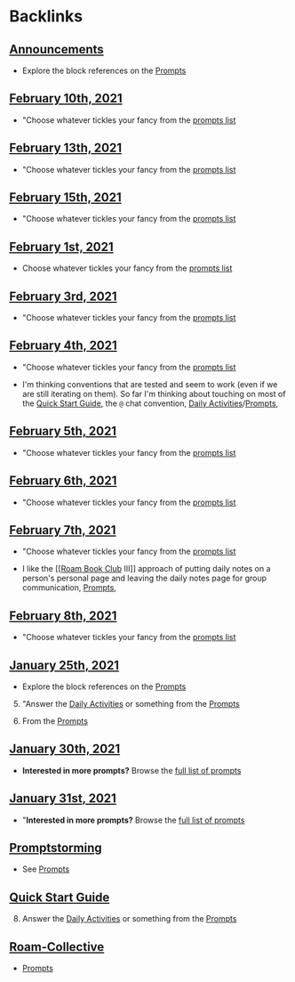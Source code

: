 
# Backlinks
## [Announcements](<Announcements.md>)
- Explore the block references on the [Prompts](<Prompts.md>)

## [February 10th, 2021](<February 10th, 2021.md>)
- "Choose whatever tickles your fancy from the [prompts list]([Prompts](<Prompts.md>))

## [February 13th, 2021](<February 13th, 2021.md>)
- "Choose whatever tickles your fancy from the [prompts list]([Prompts](<Prompts.md>))

## [February 15th, 2021](<February 15th, 2021.md>)
- "Choose whatever tickles your fancy from the [prompts list]([Prompts](<Prompts.md>))

## [February 1st, 2021](<February 1st, 2021.md>)
- Choose whatever tickles your fancy from the [prompts list]([Prompts](<Prompts.md>))

## [February 3rd, 2021](<February 3rd, 2021.md>)
- "Choose whatever tickles your fancy from the [prompts list]([Prompts](<Prompts.md>))

## [February 4th, 2021](<February 4th, 2021.md>)
- "Choose whatever tickles your fancy from the [prompts list]([Prompts](<Prompts.md>))

- I'm thinking conventions that are tested and seem to work (even if we are still iterating on them). So far I'm thinking about touching on most of the [Quick Start Guide](<Quick Start Guide.md>), the `@` chat convention, [Daily Activities](<Daily Activities.md>)/[Prompts](<Prompts.md>),

## [February 5th, 2021](<February 5th, 2021.md>)
- "Choose whatever tickles your fancy from the [prompts list]([Prompts](<Prompts.md>))

## [February 6th, 2021](<February 6th, 2021.md>)
- "Choose whatever tickles your fancy from the [prompts list]([Prompts](<Prompts.md>))

## [February 7th, 2021](<February 7th, 2021.md>)
- "Choose whatever tickles your fancy from the [prompts list]([Prompts](<Prompts.md>))

- I like the [[[Roam Book Club](<[[Roam Book Club.md>) III]] approach of putting daily notes on a person's personal page and leaving the daily notes page for group communication, [Prompts](<Prompts.md>),

## [February 8th, 2021](<February 8th, 2021.md>)
- "Choose whatever tickles your fancy from the [prompts list]([Prompts](<Prompts.md>))

## [January 25th, 2021](<January 25th, 2021.md>)
- Explore the block references on the [Prompts](<Prompts.md>)

5. "Answer the [Daily Activities](<Daily Activities.md>) or something from the [Prompts](<Prompts.md>)

1. From the [Prompts](<Prompts.md>)

## [January 30th, 2021](<January 30th, 2021.md>)
- __Interested in more prompts?__ Browse the [full list of prompts]([Prompts](<Prompts.md>))

## [January 31st, 2021](<January 31st, 2021.md>)
- "__Interested in more prompts?__ Browse the [full list of prompts]([Prompts](<Prompts.md>))

## [Promptstorming](<Promptstorming.md>)
- See [Prompts](<Prompts.md>)

## [Quick Start Guide](<Quick Start Guide.md>)
8. Answer the [Daily Activities](<Daily Activities.md>) or something from the [Prompts](<Prompts.md>)

## [Roam-Collective](<Roam-Collective.md>)
- [Prompts](<Prompts.md>)

